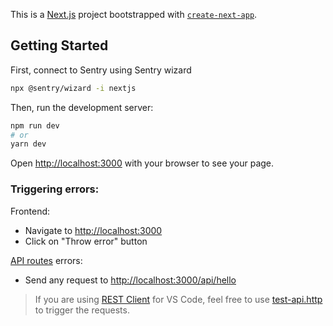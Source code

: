This is a [Next.js](https://nextjs.org/) project bootstrapped with [`create-next-app`](https://github.com/vercel/next.js/tree/canary/packages/create-next-app).

## Getting Started

First, connect to Sentry using Sentry wizard

```bash
npx @sentry/wizard -i nextjs
```

Then, run the development server:

```bash
npm run dev
# or
yarn dev
```

Open [http://localhost:3000](http://localhost:3000) with your browser to see your page.

### Triggering errors:

Frontend:

- Navigate to [http://localhost:3000](http://localhost:3000)
- Click on "Throw error" button

[API routes](https://nextjs.org/docs/api-routes/introduction) errors:

- Send any request to [http://localhost:3000/api/hello](http://localhost:3000/api/hello)

> If you are using [REST Client](https://marketplace.visualstudio.com/items?itemName=humao.rest-client) for VS Code, feel free to use [test-api.http](test-api.http) to trigger the requests.
